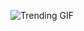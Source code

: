 ![Trending GIF](https://media2.giphy.com/media/v1.Y2lkPThiYjIxNzcyejhqNTkwcWVoZTJjd3UyY3hpbjViZTcyMTM5ZjU5c2QyOGk2enozcCZlcD12MV9naWZzX3NlYXJjaCZjdD1n/wQAbcl6iDnawokpLj9/giphy.gif)
